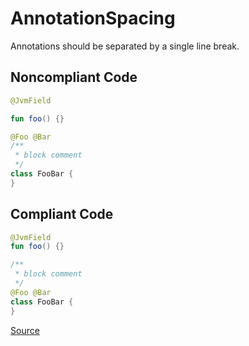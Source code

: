 # AnnotationSpacing

Annotations should be separated by a single line break.

## Noncompliant Code

```kotlin
@JvmField

fun foo() {}

@Foo @Bar
/**
 * block comment
 */
class FooBar {
}
```
## Compliant Code

```kotlin
@JvmField
fun foo() {}

/**
 * block comment
 */
@Foo @Bar
class FooBar {
}
```

[Source](https://detekt.dev/docs/rules/formatting#annotationspacing)
